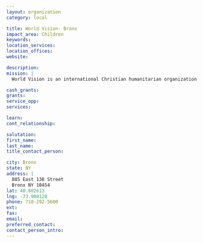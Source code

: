 ```yaml
---
layout: organization
category: local

title: World Vision- Bronx
impact_area: Children
keywords: 
location_services: 
location_offices: 
website: 

description: 
mission: |
  World Vision is an international Christian humanitarian organization with a focus on children and families in need. One component of their work in New York City is their Storehouse Ministry which houses their gifts-in-kind program and Kids In Need Resource Center. These programs provide necessary items such as clothing, school supplies, toiletries to children and families in need in the greater New York area. This warehouse is located in The Bronx.

cash_grants: 
grants: 
service_opp: 
services: 

learn: 
cont_relationship: 

salutation: 
first_name: 
last_name: 
title_contact_person: 

city: Bronx
state: NY
address: |
  885 East 138 Street  
  Bronx NY 10454
lat: 40.802613
lng: -73.908128
phone: 718-292-5600
ext: 
fax: 
email: 
preferred_contact: 
contact_person_intro: 
---
```

